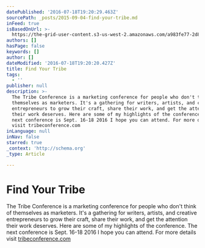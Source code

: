 ```yaml
---
datePublished: '2016-07-18T19:20:29.463Z'
sourcePath: _posts/2015-09-04-find-your-tribe.md
inFeed: true
isBasedOnUrl: >-
  https://the-grid-user-content.s3-us-west-2.amazonaws.com/a983fe77-2d88-4b99-a107-16e625d07d4e.jpg
authors: []
hasPage: false
keywords: []
author: []
dateModified: '2016-07-18T19:20:20.427Z'
title: Find Your Tribe
tags:
  - ''
publisher: null
description: >-
  The Tribe Conference is a marketing conference for people who don't think of
  themselves as marketers. It's a gathering for writers, artists, and creative
  entrepreneurs to grow their craft, share their work, and get the attention
  their work deserves. Here are some of my highlights of the conference. The
  next conference is Sept. 16-18 2016 I hope you can attend. For more details
  visit tribeconference.com
inLanguage: null
inNav: false
starred: true
_context: 'http://schema.org'
_type: Article

---
```

# Find Your Tribe

The Tribe Conference is a marketing conference for people who don't think of themselves as marketers. It's a gathering for writers, artists, and creative entrepreneurs to grow their craft, share their work, and get the attention their work deserves. Here are some of my highlights of the conference. The next conference is Sept. 16-18 2016 I hope you can attend. For more details visit [tribeconference.com][0]

[0]: https://www.universe.com/events/tribe-conference-2016-tickets-franklin-HL2FYP
